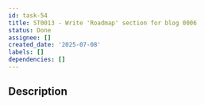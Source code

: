 ```yaml
---
id: task-54
title: ST0013 - Write 'Roadmap' section for blog 0006
status: Done
assignee: []
created_date: '2025-07-08'
labels: []
dependencies: []
---
```


## Description
